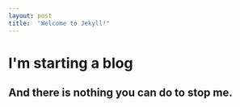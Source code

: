```yaml
---
layout: post
title:  "Welcome to Jekyll!"
---
```


# I'm starting a blog

## And there is nothing you can do to stop me.